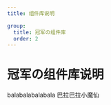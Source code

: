 ```yaml
---
title: 组件库说明

group:
  title: 冠军の组件库
  order: 2
---
```


# 冠军の组件库说明

balabalabalabala <Badge>巴拉巴拉小魔仙</Badge>
